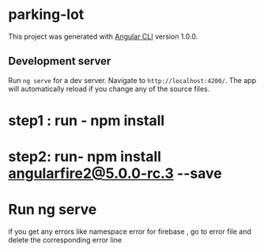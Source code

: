 # parking-lot

This project was generated with [Angular CLI](https://github.com/angular/angular-cli) version 1.0.0.

## Development server

Run `ng serve` for a dev server. Navigate to `http://localhost:4200/`. The app will automatically reload if you change any of the source files.

# step1 : run - npm install
# step2:  run-  npm install angularfire2@5.0.0-rc.3 --save
# Run ng serve
if you get any errors like  namespace error for firebase , go to error file and delete the corresponding error line
